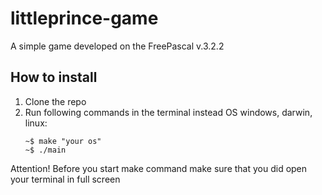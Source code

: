 # littleprince-game
A simple game developed on the FreePascal v.3.2.2

## How to install
1. Clone the repo
2. Run following commands in the terminal instead OS windows, darwin, linux:
   ```
   ~$ make "your os"
   ~$ ./main 
   ``` 
Attention! Before you start make command make sure that you did open your terminal in full screen
